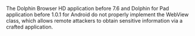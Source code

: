 The Dolphin Browser HD application before 7.6 and Dolphin for Pad application before 1.0.1 for Android do not properly implement the WebView class, which allows remote attackers to obtain sensitive information via a crafted application.